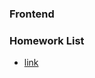 ### Frontend

### Homework List
- [link](https://https://sustainability99.github.io/Front_End/master/05_CSS_Form_02_05_2023)